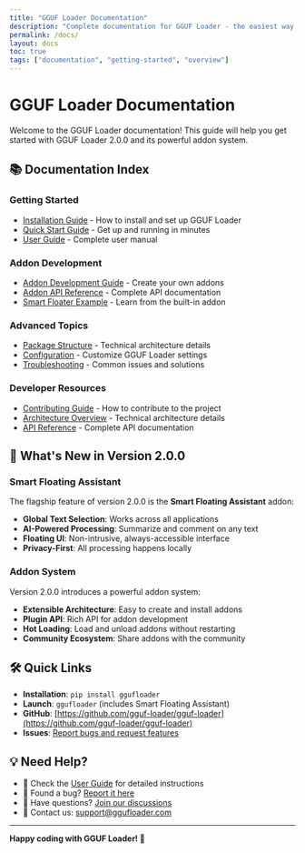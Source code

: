 ```yaml
---
title: "GGUF Loader Documentation"
description: "Complete documentation for GGUF Loader - the easiest way to run GGUF-based LLMs offline"
permalink: /docs/
layout: docs
toc: true
tags: ["documentation", "getting-started", "overview"]
---
```


# GGUF Loader Documentation

Welcome to the GGUF Loader documentation! This guide will help you get started with GGUF Loader 2.0.0 and its powerful addon system.

## 📚 Documentation Index

### Getting Started
- [Installation Guide](/docs/installation/) - How to install and set up GGUF Loader
- [Quick Start Guide](/docs/quick-start/) - Get up and running in minutes
- [User Guide](/docs/user-guide/) - Complete user manual

### Addon Development
- [Addon Development Guide](/docs/addon-development/) - Create your own addons
- [Addon API Reference](/docs/addon-api/) - Complete API documentation
- [Smart Floater Example](/docs/smart-floater-example/) - Learn from the built-in addon

### Advanced Topics
- [Package Structure](/docs/package-structure/) - Technical architecture details
- [Configuration](/docs/configuration/) - Customize GGUF Loader settings
- [Troubleshooting](/docs/troubleshooting/) - Common issues and solutions

### Developer Resources
- [Contributing Guide](/docs/contributing/) - How to contribute to the project
- [Architecture Overview](/docs/architecture/) - Technical architecture details
- [API Reference](/docs/api-reference/) - Complete API documentation

## 🚀 What's New in Version 2.0.0

### Smart Floating Assistant
The flagship feature of version 2.0.0 is the **Smart Floating Assistant** addon:

- **Global Text Selection**: Works across all applications
- **AI-Powered Processing**: Summarize and comment on any text
- **Floating UI**: Non-intrusive, always-accessible interface
- **Privacy-First**: All processing happens locally

### Addon System
Version 2.0.0 introduces a powerful addon system:

- **Extensible Architecture**: Easy to create and install addons
- **Plugin API**: Rich API for addon development
- **Hot Loading**: Load and unload addons without restarting
- **Community Ecosystem**: Share addons with the community

## 🛠️ Quick Links

- **Installation**: `pip install ggufloader`
- **Launch**: `ggufloader` (includes Smart Floating Assistant)
- **GitHub**: [https://github.com/gguf-loader/gguf-loader](https://github.com/gguf-loader/gguf-loader)
- **Issues**: [Report bugs and request features](https://github.com/gguf-loader/gguf-loader/issues)

## 💡 Need Help?

- 📖 Check the [User Guide](/docs/user-guide/) for detailed instructions
- 🐛 Found a bug? [Report it here](https://github.com/gguf-loader/gguf-loader/issues)
- 💬 Have questions? [Join our discussions](https://github.com/gguf-loader/gguf-loader/discussions)
- 📧 Contact us: support@ggufloader.com

---

**Happy coding with GGUF Loader! 🎉**
